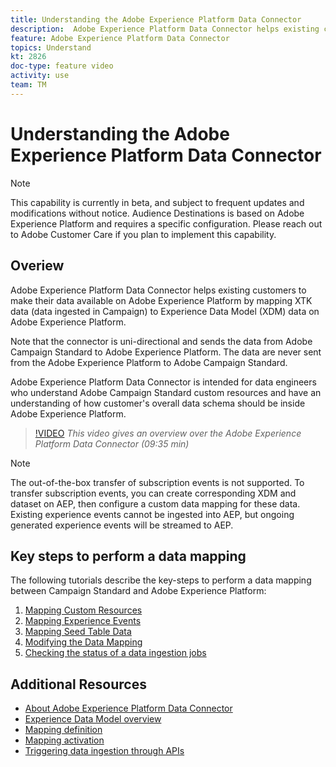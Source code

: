 ```yaml
---
title: Understanding the Adobe Experience Platform Data Connector
description:  Adobe Experience Platform Data Connector helps existing customers to make their data available on Adobe Experience Platform by mapping XTK data (data ingested in Campaign) to Experience Data Model (XDM) data on Adobe Experience Platform.
feature: Adobe Experience Platform Data Connector
topics: Understand
kt: 2826
doc-type: feature video
activity: use
team: TM
---
```


# Understanding the Adobe Experience Platform Data Connector

>[!NOTE]
>
>This capability is currently in beta, and subject to frequent updates and modifications without notice. Audience Destinations is based on Adobe Experience Platform and requires a specific configuration.
>Please reach out to Adobe Customer Care if you plan to implement this capability.
>
## Overiew 

Adobe Experience Platform Data Connector helps existing customers to make their data available on Adobe Experience Platform by mapping XTK data (data ingested in Campaign) to Experience Data Model (XDM) data on Adobe Experience Platform.

Note that the connector is uni-directional and sends the data from Adobe Campaign Standard to Adobe Experience Platform. The data are never sent from the Adobe Experience Platform to Adobe Campaign Standard.

Adobe Experience Platform Data Connector is intended for data engineers who understand Adobe Campaign Standard custom resources and have an understanding of how customer's overall data schema should be inside Adobe Experience Platform.

>[!VIDEO](https://video.tv.adobe.com/v/27304?quality=12)
*This video gives an overview over the Adobe Experience Platform Data Connector (09:35 min)*

>[!NOTE]
>
>The out-of-the-box transfer of subscription events is not supported. To transfer subscription events, you can create corresponding XDM and dataset on AEP, then configure a custom data mapping for these data.
>Existing experience events cannot be ingested into AEP, but ongoing generated experience events will be streamed to AEP.

## Key steps to perform a data mapping

The following tutorials describe the key-steps to perform a data mapping between Campaign Standard and Adobe Experience Platform:

1. [Mapping Custom Resources](/help/acs/administrating/adobe-experience-platform-data-connector/mapping-custom-resources.md)
2. [Mapping Experience Events](/help/acs/administrating/adobe-experience-platform-data-connector/mapping-experience-events.md)
3. [Mapping Seed Table Data](/help/acs/administrating/adobe-experience-platform-data-connector/mapping-seed-table-data.md)
4. [Modifying the Data Mapping](/help/acs/administrating/adobe-experience-platform-data-connector/modifying-data-mapping.md)
5. [Checking the status of a data ingestion jobs](/help/acs/administrating/adobe-experience-platform-data-connector/checking-status-of-data-ingestion-jobs.md)


## Additional Resources

* [About Adobe Experience Platform Data Connector](https://docs.adobe.com/content/help/en/campaign-standard/using/administrating/mapping-campaign-and-aep-data/aep-about-data-connector.html)
* [Experience Data Model overview](https://docs.adobe.com/content/help/en/campaign-standard/using/administrating/mapping-campaign-and-aep-data/aep-data-model-overview.html)
* [Mapping definition](https://docs.adobe.com/content/help/en/campaign-standard/using/administrating/mapping-campaign-and-aep-data/aep-mapping-definition.html)
* [Mapping activation](https://docs.adobe.com/content/help/en/campaign-standard/using/administrating/mapping-campaign-and-aep-data/aep-mapping-activation.html)
* [Triggering data ingestion through APIs](https://docs.adobe.com/content/help/en/campaign-standard/using/administrating/mapping-campaign-and-aep-data/aep-triggering-data-ingestion.html)
